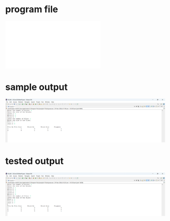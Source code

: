 # program file
![program file](BestFit_519.java)

# sample output
![sample output](BestFit_519.png)

# tested output
![tested output](BestFit_output_519.png)
